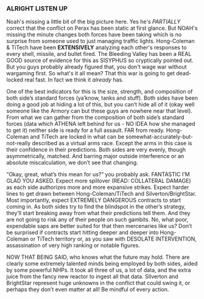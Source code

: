 ﻿### ALRIGHT LISTEN UP

Noah's missing a little bit of the big picture here. Yes he's *PARTIALLY* correct that the conflict on Perax has been static at first glance. But NOAH's missing the minute changes both forces have been taking which is no surprise from someone used to just managing traffic lights. Hong-Coleman & TiTech have been **EXTENSIVELY** analyzing each other's responses to every shell, missile, and bullet fired. The Bleeding Valley has been a REAL GOOD source of evidence for this as SISYPHUS so cryptically pointed out. But you guys probably already figured that, you don't wage war without wargaming first. So what's it all mean? That this war is going to get dead-locked real fast. In fact we think it *already* has.  

One of the best indicators for this is the size, strength, and composition of both side’s standard forces (ya’know, tanks and stuff). Both sides have been doing a good job at hiding a lot of this, but you can’t hide all of it (okay well someone like the Armory can but these guys are nowhere near that level). From what we can gather from the composition of both side’s standard forces (data which ATHENA left behind for us - NO IDEA how she managed to get it) neither side is ready for a full assault. FAR from ready. Hong-Coleman and TiTech are locked in what can be somewhat-accurately-but-not-really described as a virtual arms race. Except the arms in this case is their confidence in their predictions. Both sides are very evenly, though asymmetrically, matched. And barring major outside interference or an absolute miscalculation, we don’t see that changing.

“Okay, great, what’s this mean for us?” you probably ask. FANTASTIC I’M GLAD YOU ASKED. Expect more spillover (READ: COLLATERAL DAMAGE) as each side authorizes more and more expansive strikes. Expect harder lines to get drawn between Hong-Coleman/TiTech and Silverton/BrightStar. Most importantly, expect EXTREMELY DANGEROUS contracts to start coming in. As both sides try to find the blindspot in the other’s strategy, they’ll start breaking away from what their predictions tell them. And they are not going to risk any of their people on such gambits. No, what poor, expendable saps are better suited for that then mercenaries like us? Don’t be surprised if contracts start hitting deeper and deeper into Hong-Coleman or TiTech territory or, as you saw with DESOLATE INTERVENTION, assassination of very high ranking or notable figures.  

NOW THAT BEING SAID, who knows what the future may hold. There are clearly some extremely talented minds being employed by both sides, aided by some powerful NHPs. It took all three of us, a lot of data, and the extra juice from the fancy new reactor to ingest all that data. SIlverton and BrightStar represent huge unknowns in the conflict that could swing it, or perhaps they don’t even matter at all! Be mindful of every action.


